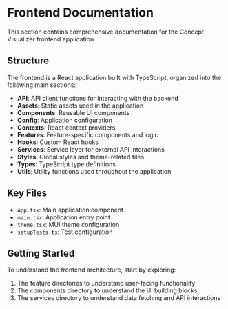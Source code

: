 # Frontend Documentation

This section contains comprehensive documentation for the Concept Visualizer frontend application.

## Structure

The frontend is a React application built with TypeScript, organized into the following main sections:

- **API**: API client functions for interacting with the backend
- **Assets**: Static assets used in the application
- **Components**: Reusable UI components
- **Config**: Application configuration
- **Contexts**: React context providers
- **Features**: Feature-specific components and logic
- **Hooks**: Custom React hooks
- **Services**: Service layer for external API interactions
- **Styles**: Global styles and theme-related files
- **Types**: TypeScript type definitions
- **Utils**: Utility functions used throughout the application

## Key Files

- `App.tsx`: Main application component
- `main.tsx`: Application entry point
- `theme.tsx`: MUI theme configuration
- `setupTests.ts`: Test configuration

## Getting Started

To understand the frontend architecture, start by exploring:

1. The feature directories to understand user-facing functionality
2. The components directory to understand the UI building blocks
3. The services directory to understand data fetching and API interactions 